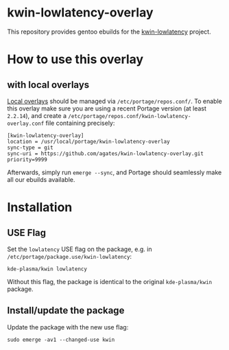 # kwin-lowlatency-overlay

This repository provides gentoo ebuilds for the [kwin-lowlatency](https://github.com/tildearrow/kwin-lowlatency) project.

# How to use this overlay

## with local overlays

[Local overlays](https://wiki.gentoo.org/wiki/Overlay/Local_overlay) should be managed via `/etc/portage/repos.conf/`.
To enable this overlay make sure you are using a recent Portage version (at least `2.2.14`), and create a `/etc/portage/repos.conf/kwin-lowlatency-overlay.conf` file containing precisely:

```
[kwin-lowlatency-overlay]
location = /usr/local/portage/kwin-lowlatency-overlay
sync-type = git
sync-uri = https://github.com/agates/kwin-lowlatency-overlay.git
priority=9999
```

Afterwards, simply run `emerge --sync`, and Portage should seamlessly make all our ebuilds available.

# Installation

## USE Flag

Set the `lowlatency` USE flag on the package, e.g. in `/etc/portage/package.use/kwin-lowlatency`:

```
kde-plasma/kwin lowlatency
```

Without this flag, the package is identical to the original `kde-plasma/kwin` package.

## Install/update the package

Update the package with the new use flag:

	sudo emerge -av1 --changed-use kwin
